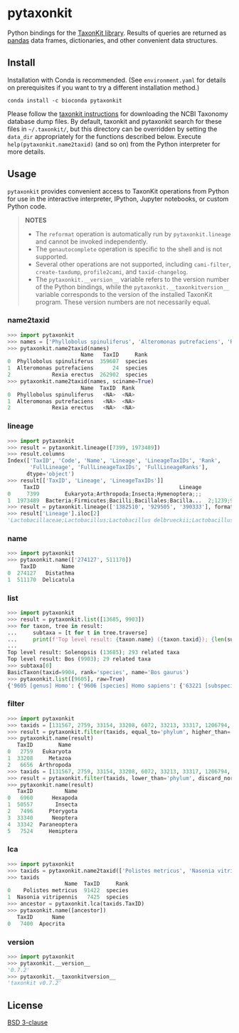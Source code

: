 # pytaxonkit

Python bindings for the [TaxonKit library](https://bioinf.shenwei.me/taxonkit/).
Results of queries are returned as [pandas](https://pandas.pydata.org/) data frames, dictionaries, and other convenient data structures.


## Install

Installation with Conda is recommended.
(See `environment.yaml` for details on prerequisites if you want to try a different installation method.)

```
conda install -c bioconda pytaxonkit
```

Please follow the [taxonkit instructions](https://bioinf.shenwei.me/taxonkit/usage/#taxonkit) for downloading the NCBI Taxonomy database dump files.
By default, taxonkit and pytaxonkit search for these files in `~/.taxonkit/`, but this directory can be overridden by setting the `data_dir` appropriately for the functions described below.
Execute `help(pytaxonkit.name2taxid)` (and so on) from the Python interpreter for more details.


## Usage

`pytaxonkit` provides convenient access to TaxonKit operations from Python for use in the interactive interpreter, IPython, Jupyter notebooks, or custom Python code.

> **NOTES**
> - The `reformat` operation is automatically run by `pytaxonkit.lineage` and cannot be invoked independently.
> - The `genautocomplete` operation is specific to the shell and is not supported.
> - Several other operations are not supported, including `cami-filter`, `create-taxdump`, `profile2cami`, and `taxid-changelog`.
> - The `pytaxonkit.__version__` variable refers to the version number of the Python bindings, while the `pytaxonkit.__taxonkitversion__` variable corresponds to the version of the installed TaxonKit program. These version numbers are not necessarily equal.

### name2taxid

```python
>>> import pytaxonkit
>>> names = ['Phyllobolus spinuliferus', 'Alteromonas putrefaciens', 'Rexia erectus']
>>> pytaxonkit.name2taxid(names)
                       Name   TaxID     Rank
0  Phyllobolus spinuliferus  359607  species
1  Alteromonas putrefaciens      24  species
2             Rexia erectus  262902  species
>>> pytaxonkit.name2taxid(names, sciname=True)
                       Name  TaxID  Rank
0  Phyllobolus spinuliferus   <NA>  <NA>
1  Alteromonas putrefaciens   <NA>  <NA>
2             Rexia erectus   <NA>  <NA>
```

### lineage

```python
>>> import pytaxonkit
>>> result = pytaxonkit.lineage([7399, 1973489])
>>> result.columns
Index(['TaxID', 'Code', 'Name', 'Lineage', 'LineageTaxIDs', 'Rank',
       'FullLineage', 'FullLineageTaxIDs', 'FullLineageRanks'],
      dtype='object')
>>> result[['TaxID', 'Lineage', 'LineageTaxIDs']]
     TaxID                                            Lineage                          LineageTaxIDs
0     7399        Eukaryota;Arthropoda;Insecta;Hymenoptera;;;                2759;6656;50557;7399;;;
1  1973489  Bacteria;Firmicutes;Bacilli;Bacillales;Bacilla...  2;1239;91061;1385;186817;1386;1973489
>>> result = pytaxonkit.lineage(['1382510', '929505', '390333'], formatstr='{f};{g};{s};{S}')
>>> result['Lineage'].iloc[2]
'Lactobacillaceae;Lactobacillus;Lactobacillus delbrueckii;Lactobacillus delbrueckii subsp. bulgaricus'
```

### name

```python
>>> import pytaxonkit
>>> pytaxonkit.name(['274127', 511170])
    TaxID        Name
0  274127   Distathma
1  511170  Delicatula
```

### list

```python
>>> import pytaxonkit
>>> result = pytaxonkit.list([13685, 9903])
>>> for taxon, tree in result:
...     subtaxa = [t for t in tree.traverse]
...     print(f'Top level result: {taxon.name} ({taxon.taxid}); {len(subtaxa)} related taxa')
...
Top level result: Solenopsis (13685); 293 related taxa
Top level result: Bos (9903); 29 related taxa
>>> subtaxa[0]
BasicTaxon(taxid=9904, rank='species', name='Bos gaurus')
>>> pytaxonkit.list([9605], raw=True)
{'9605 [genus] Homo': {'9606 [species] Homo sapiens': {'63221 [subspecies] Homo sapiens neanderthalensis': {}, "741158 [subspecies] Homo sapiens subsp. 'Denisova'": {}}, '1425170 [species] Homo heidelbergensis': {}, '2665952 [no rank] environmental samples': {'2665953 [species] Homo sapiens environmental sample': {}}}}
```

### filter

```python
>>> import pytaxonkit
>>> taxids = [131567, 2759, 33154, 33208, 6072, 33213, 33317, 1206794, 88770, 6656, 197563, 197562, 6960, 50557, 85512, 7496, 33340, 33392, 85604, 7088]
>>> result = pytaxonkit.filter(taxids, equal_to='phylum', higher_than='phylum')
>>> pytaxonkit.name(result)
   TaxID        Name
0   2759   Eukaryota
1  33208     Metazoa
2   6656  Arthropoda
>>> taxids = [131567, 2759, 33154, 33208, 6072, 33213, 33317, 1206794, 88770, 6656, 197563, 197562, 6960, 50557, 85512, 7496, 33340, 33342, 7524]
>>> result = pytaxonkit.filter(taxids, lower_than='phylum', discard_norank=True)
>>> pytaxonkit.name(result)
   TaxID          Name
0   6960      Hexapoda
1  50557       Insecta
2   7496     Pterygota
3  33340      Neoptera
4  33342  Paraneoptera
5   7524     Hemiptera
```

### lca

```python
>>> import pytaxonkit
>>> taxids = pytaxonkit.name2taxid(['Polistes metricus', 'Nasonia vitripennis'])
>>> taxids
                  Name  TaxID     Rank
0    Polistes metricus  91422  species
1  Nasonia vitripennis   7425  species
>>> ancestor = pytaxonkit.lca(taxids.TaxID)
>>> pytaxonkit.name([ancestor])
   TaxID      Name
0   7400  Apocrita
```

### version

```python
>>> import pytaxonkit
>>> pytaxonkit.__version__
'0.7.2'
>>> pytaxonkit.__taxonkitversion__
'taxonkit v0.7.2'
```


## License

[BSD 3-clause](LICENSE)
